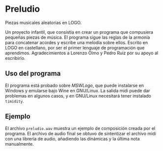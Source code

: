 Preludio
========

Piezas musicales aleatorias en LOGO.

Un proyecto infantil, que consistía en crear un programa que compusiera pequeñas piezas de música. El programa sigue las reglas de la armonía para concatenar acordes y escribe una melodía sobre ellos.
Escrito en LOGO en castellano, por ser el primer lenguaje de programación que aprendimos. 
Agradecimientos a Lorenzo Olmo y Pedro Ruiz por su apoyo al escribirlo.

## Uso del programa
El programa está probado sobre *MSWLogo*, que puede instalarse en Windows y emularse bajo Wine en GNU/Linux. La salida midi puede dar problemas en algunos casos, y en GNU/Linux necesitará tener instalado `timidity`.

## Ejemplo
El archivo `preludio.wav` muestra un ejemplo de composición creada por el
programa. El archivo de audio final se obtuvo de sintentizar el archivo midi
con una librería de audio, añadiendo las dinámicas y la última nota manualmente.
